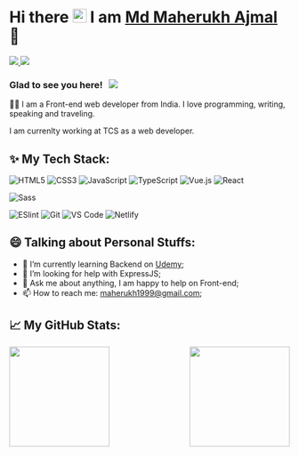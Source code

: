 # Hi there <img src="https://media.giphy.com/media/hvRJCLFzcasrR4ia7z/giphy.gif" width="25px"> I am <a href="https://gkassym.netlify.app" target="_blank"> Md Maherukh Ajmal</a>  🙌

<a href=https://www.linkedin.com/in/m-ajmal/> <img src="https://img.shields.io/badge/-LinkedIn-0e76a8?style=plastic&logo=linkedIn"> </a> 
<a href=https://twitter.com/ajmal_maherukh> <img src="https://img.shields.io/badge/-Twitter-0e76a8?style=plastic&logo=Twitter"> </a>

### Glad to see you here! &nbsp; ![](https://visitor-badge.glitch.me/badge?page_id=Maherukh.Maherukh)
👨‍💻 I am a Front-end web developer from India. I love programming, writing, speaking and traveling.

I am currenlty working at TCS as a web developer.


## ✨ My Tech Stack:

![HTML5](https://img.shields.io/badge/-HTML5-%23E44D27?style=flat-square&logo=html5&logoColor=ffffff)
![CSS3](https://img.shields.io/badge/-CSS3-%231572B6?style=flat-square&logo=css3)
![JavaScript](https://img.shields.io/badge/-JavaScript-%23F7DF1C?style=flat-square&logo=javascript&logoColor=000000&labelColor=%23F7DF1C&color=%23FFCE5A)
![TypeScript](https://img.shields.io/badge/-TypeScript-007ACC?style=flat-square&logo=typescript&logoColor=white)
![Vue.js](https://img.shields.io/badge/-Vue.js-%232c3e50?style=flat-square&logo=vuedotjs)
![React](https://img.shields.io/badge/-React-%23282C34?style=flat-square&logo=react)

![Sass](https://img.shields.io/badge/-Sass-%23CC6699?style=flat-square&logo=sass&logoColor=ffffff)

![ESlint](https://img.shields.io/badge/-ESLint-%234B32C3?style=flat-square&logo=eslint)
![Git](https://img.shields.io/badge/-Git-%23F05032?style=flat-square&logo=git&logoColor=%23ffffff)
![VS Code](https://img.shields.io/badge/-VSCode-%23007ACC?style=flat-square&logo=visual-studio-code)
![Netlify](https://img.shields.io/badge/-Netlify-%2300C7B7?style=flat-square&logo=netlify&logoColor=ffffff)


## 😄 Talking about Personal Stuffs:
- 🌱 I’m currently learning Backend on [Udemy](https://udemy.com/);
- 🤔 I’m looking for help with ExpressJS;
- 💬 Ask me about anything, I am happy to help on Front-end;
- 📫 How to reach me: maherukh1999@gmail.com;

## 📈 My GitHub Stats:

<p>
  <img align="left" height="180em" src="https://github-readme-stats.vercel.app/api?username=Maherukh&show_icons=true&hide_border=true&&count_private=true&include_all_commits=true" />
  <img align="right" height="180em" src="https://github-readme-stats.vercel.app/api/top-langs/?username=Maherukh&exclude_repo=KNN-Image-Classification&show_icons=true&hide_border=true&layout=compact&langs_count=8"/>
</p>
<!--
**Maherukh/Maherukh** is a  _special_ ✨ repository because its `README.md` (this file) appears on your GitHub profile.

Here are some ideas to get you started:

- 🔭 I’m currently working on ...
-  I’m currently learning ...
- 👯 I’m looking to collaborate on ...

- 💬 Ask me about ...
- 📫 How to reach me: ...
-  Pronouns: ...
- ⚡ Fun fact: ...
-->

